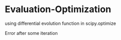 # Evaluation-Optimization
using differential evolution function in scipy.optimize


Error after some iteration
